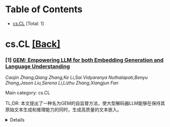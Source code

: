 <div id=toc></div>

# Table of Contents

- [cs.CL](#cs.CL) [Total: 1]


<div id='cs.CL'></div>

# cs.CL [[Back]](#toc)

### [1] [GEM: Empowering LLM for both Embedding Generation and Language Understanding](https://arxiv.org/abs/2506.04344)
*Caojin Zhang,Qiang Zhang,Ke Li,Sai Vidyaranya Nuthalapati,Benyu Zhang,Jason Liu,Serena Li,Lizhu Zhang,Xiangjun Fan*

Main category: cs.CL

TL;DR: 本文提出了一种名为GEM的自监督方法，使大型解码器LLM能够在保持其原始文本生成和推理能力的同时，生成高质量的文本嵌入。


<details>
  <summary>Details</summary>
Motivation: 现有的LLMs在生成任务中表现出色，但在需要文本嵌入的应用（如RAG）中，仍依赖独立的嵌入模型，这会使系统复杂化，并可能导致理解上的差异。

Method: 提出了一种名为“生成式嵌入大型语言模型（GEM）”的自监督方法。该方法通过在文本主体中插入新的特殊token并操纵注意力掩码来生成文本的摘要嵌入。可轻松集成到现有LLM的后训练或微调阶段。

Result: 该方法显著提高了LLMs在MTEB（文本嵌入基准）上的表现，同时对MMLU（NLP基准）的影响最小。

Conclusion: 所提出的方法能够赋予LLMs最先进的文本嵌入能力，同时保持其原始的NLP性能。

Abstract: Large decoder-only language models (LLMs) have achieved remarkable success in
generation and reasoning tasks, where they generate text responses given
instructions. However, many applications, e.g., retrieval augmented generation
(RAG), still rely on separate embedding models to generate text embeddings,
which can complicate the system and introduce discrepancies in understanding of
the query between the embedding model and LLMs. To address this limitation, we
propose a simple self-supervised approach, Generative Embedding large language
Model (GEM), that enables any large decoder-only LLM to generate high-quality
text embeddings while maintaining its original text generation and reasoning
capabilities. Our method inserts new special token(s) into a text body, and
generates summarization embedding of the text by manipulating the attention
mask. This method could be easily integrated into post-training or fine tuning
stages of any existing LLMs. We demonstrate the effectiveness of our approach
by applying it to two popular LLM families, ranging from 1B to 8B parameters,
and evaluating the transformed models on both text embedding benchmarks (MTEB)
and NLP benchmarks (MMLU). The results show that our proposed method
significantly improves the original LLMs on MTEB while having a minimal impact
on MMLU. Our strong results indicate that our approach can empower LLMs with
state-of-the-art text embedding capabilities while maintaining their original
NLP performance

</details>
